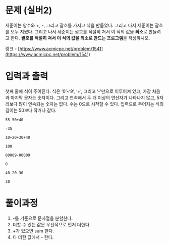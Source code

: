 # 문제 (실버2)


세준이는 양수와 +, -, 그리고 괄호를 가지고 식을 만들었다. 그리고 나서 세준이는 괄호를 모두 지웠다. 
그리고 나서 세준이는 괄호를 적절히 쳐서 이 식의 값을 **최소**로 만들려고 한다. 
**괄호를 적절히 쳐서 이 식의 값을 최소로 만드는 프로그램**을 작성하시오. 

링크 - [https://www.acmicpc.net/problem/1541](https://www.acmicpc.net/problem/1541)

# 입력과 출력

첫째 줄에 식이 주어진다. 식은 ‘0’~‘9’, ‘+’, 그리고 ‘-’만으로 이루어져 있고, 가장 처음과 마지막 문자는 숫자이다. 그리고 연속해서 두 개 이상의 연산자가 나타나지 않고, 5자리보다 많이 연속되는 숫자는 없다. 수는 0으로 시작할 수 있다. 입력으로 주어지는 식의 길이는 50보다 작거나 같다.

```
55-50+40
```

```
-35
```

```
10+20+30+40
```

```
100
```

```
00009-00009
```

```
0
```

```
40-20-30
```

```
30
```

# 풀이과정

1. -를 기준으로 문자열을 분할한다. 
2. 더할 수 있는 값은 우선적으로 먼저 더한다. 
3. +가 있으면 sum 한다. 
4. 다 더한 값에서 - 한다.